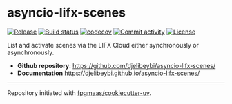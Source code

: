 # asyncio-lifx-scenes

[![Release](https://img.shields.io/github/v/release/djelibeybi/asyncio-lifx-scenes)](https://img.shields.io/github/v/release/djelibeybi/asyncio-lifx-scenes)
[![Build status](https://img.shields.io/github/actions/workflow/status/djelibeybi/asyncio-lifx-scenes/main.yml?branch=main)](https://github.com/djelibeybi/asyncio-lifx-scenes/actions/workflows/main.yml?query=branch%3Amain)
[![codecov](https://codecov.io/gh/djelibeybi/asyncio-lifx-scenes/branch/main/graph/badge.svg)](https://codecov.io/gh/djelibeybi/asyncio-lifx-scenes)
[![Commit activity](https://img.shields.io/github/commit-activity/m/djelibeybi/asyncio-lifx-scenes)](https://img.shields.io/github/commit-activity/m/djelibeybi/asyncio-lifx-scenes)
[![License](https://img.shields.io/github/license/djelibeybi/asyncio-lifx-scenes)](https://img.shields.io/github/license/djelibeybi/asyncio-lifx-scenes)

List and activate scenes via the LIFX Cloud either synchronously or asynchronously.

- **Github repository**: <https://github.com/djelibeybi/asyncio-lifx-scenes/>
- **Documentation** <https://djelibeybi.github.io/asyncio-lifx-scenes/>


---

Repository initiated with [fpgmaas/cookiecutter-uv](https://github.com/fpgmaas/cookiecutter-uv).

